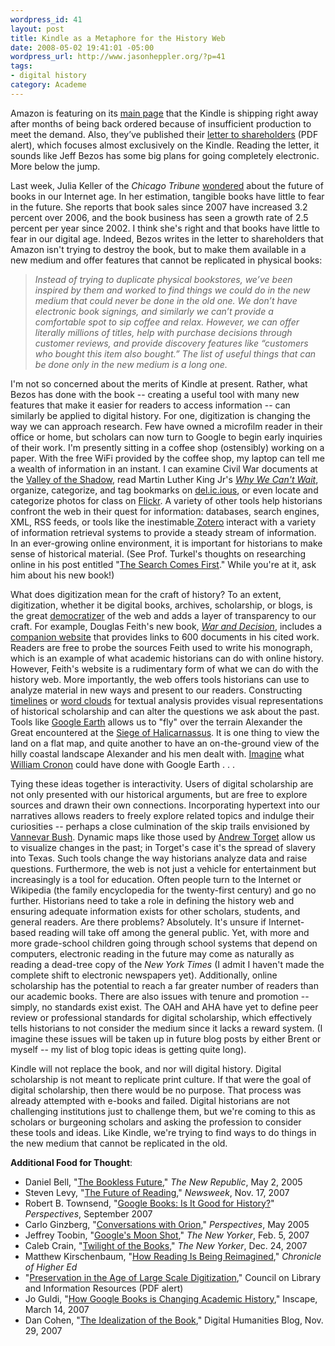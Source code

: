 ```yaml
--- 
wordpress_id: 41
layout: post
title: Kindle as a Metaphore for the History Web
date: 2008-05-02 19:41:01 -05:00
wordpress_url: http://www.jasonheppler.org/?p=41
tags: 
- digital history
category: Academe
---
```

Amazon is featuring on its <a href="http://www.amazon.com/">main  page</a> that the Kindle is shipping right away after months of being  back ordered because of insufficient production to meet the demand.  Also, they’ve published their <a href="http://g-ecx.images-amazon.com/images/G/01/digital/fiona/general/2007letter.pdf">letter  to shareholders</a> (PDF alert), which focuses almost exclusively on  the Kindle. Reading the letter, it sounds like Jeff Bezos has some big  plans for going completely electronic.  More below the jump.

Last week, Julia Keller of the <em>Chicago Tribune</em> <a href="http://www.chicagotribune.com/features/lifestyle/chi-0420_bookfutureapr20,0,7892327.column">wondered</a> about the future of books in our Internet age. In her estimation,  tangible books have little to fear in the future. She reports that  book sales since 2007 have increased 3.2 percent over 2006, and the book  business has seen a growth rate of 2.5 percent per year since 2002. I think she's right and that books have little to fear in our digital age. Indeed, Bezos writes in the letter to shareholders that Amazon isn't  trying to destroy the book, but to make them available in a new medium  and offer features that cannot be replicated in physical books:
<blockquote><em>Instead of trying to duplicate  physical bookstores, we’ve been inspired by them and worked to find  things we could do in the new medium that could never be done in the old  one. We don’t have electronic book signings, and similarly we can’t  provide a comfortable spot to sip coffee and relax. However, we can  offer literally millions of titles, help with purchase decisions through  customer reviews, and provide discovery features like “customers who  bought this item also bought.” The list of useful things that can be  done only in the new medium is a long one.</em></blockquote>
I'm not so concerned about the merits of Kindle at  present.  Rather, what Bezos has done with the book -- creating a useful  tool with many new features that make it easier for readers to access  information -- can similarly be applied to digital history.  For one,  digitization is changing the way we can approach research.  Few have  owned a microfilm reader in their office or home, but scholars can now  turn to Google to begin early inquiries of their work.  I'm presently  sitting in a coffee shop (ostensibly) working on a paper.  With the free  WiFi provided by the coffee shop, my laptop can tell me a wealth of  information in an instant.  I can examine Civil War documents at the <a href="http://valley.vcdh.virginia.edu/">Valley of the Shadow</a>,  read Martin Luther King Jr's <a href="http://books.google.com/books?id=ybwUfb7CSVcC&amp;printsec=frontcover&amp;dq=subject:%22+Political+Science+%22&amp;lr=&amp;as_brr=3&amp;rview=1&amp;sig=pcMvJKDpvfvnPvDdhs2PED58PAE"><em>Why  We Can't Wait</em></a>, organize, categorize, and tag bookmarks on <a href="http://del.icio.us/">del.ic.ious</a>,  or even locate and categorize photos for class on <a href="http://www.flickr.com/">Flickr</a>.   A variety of other tools help historians confront the web in their  quest for information: databases, search engines, XML, RSS feeds, or  tools like the inestimable<a href="http://www.zotero.org/"> Zotero</a> interact with a variety of  information retrieval systems to provide a steady stream of  information.  In an ever-growing online environment, it is important for  historians to make sense of historical material.  (See Prof. Turkel's  thoughts on researching online in his post entitled "<a href="http://digitalhistoryhacks.blogspot.com/2008/01/search-comes-first.html">The  Search Comes First</a>."  While you're at it, ask him about his new  book!)

What does digitization mean for the craft of  history?  To an extent, digitization, whether it be digital books,  archives, scholarship, or blogs, is the great <a href="http://chnm.gmu.edu/resources/essays/d/42">democratizer</a> of  the web and adds a layer of transparency to our craft.  For example,  Douglas Feith's new book, <a href="http://www.waranddecision.com/"><em>War and Decision</em></a>,  includes a <a href="http://www.waranddecision.com/">companion website</a> that  provides links to 600 documents in his cited work.  Readers are free to  probe the sources Feith used to write his monograph, which is an example  of what academic historians can do with online history. However,  Feith's website is a rudimentary form of what we can do with the history  web.  More importantly, the web offers tools historians can use to  analyze material in new ways and present to our readers.   Constructing <a href="http://simile.mit.edu/timeline/">timelines</a> or <a href="http://en.wikipedia.org/wiki/Tag_cloud">word clouds</a> for  textual analysis provides visual representations of historical  scholarship and can alter the questions we ask about the past.  Tools  like <a href="http://earth.google.com/">Google Earth</a> allows us to "fly"  over the terrain Alexander the Great encountered at the <a href="http://en.wikipedia.org/wiki/Halicarnassus">Siege of  Halicarnassus</a>.  It is one thing to view the land on a flat map, and  quite another to have an on-the-ground view of the hilly coastal  landscape Alexander and his men dealt with.  <a href="http://digitalhistoryhacks.blogspot.com/2006/09/natures-metropolis-and-its-hinterland.html">Imagine</a> what <a href="http://www.williamcronon.net/">William Cronon</a> could have  done with Google Earth . . .

Tying these ideas together is interactivity.    Users of digital scholarship are not only presented with our historical  arguments, but are free to explore sources and drawn their own  connections.  Incorporating hypertext into our narratives allows readers  to freely explore related topics and indulge their curiosities --  perhaps a close culmination of the skip trails envisioned by <a href="http://www.theatlantic.com/doc/194507/bush">Vannevar Bush</a>.   Dynamic maps like those used by <a href="http://www.texasslaveryproject.org/">Andrew Torget</a> allow  us to visualize changes in the past; in Torget's case it's the spread of  slavery into Texas.  Such tools change the way historians analyze data  and raise questions.  Furthermore, the web is not just a vehicle for  entertainment but increasingly is a tool for education.  Often people  turn to the Internet or Wikipedia (the family encyclopedia for the  twenty-first century) and go no further.  Historians need to take a role  in defining the history web and ensuring adequate information exists  for other scholars, students, and general readers.  Are there problems?   Absolutely.  It's unsure if Internet-based reading will take off among  the general public.  Yet, with more and more grade-school children going  through school systems that depend on computers, electronic reading in  the future may come as naturally as reading a dead-tree copy of the <em>New  York Times</em> (I admit I haven't made the complete shift to electronic  newspapers yet).  Additionally, online scholarship has the potential to  reach a far greater number of readers than our academic books.  There  are also issues with tenure and promotion -- simply, no standards exist  exist.  The OAH and AHA have yet to define peer review or professional  standards for digital scholarship, which effectively tells historians to  not consider the medium since it lacks a reward system.  (I imagine  these issues will be taken up in future blog posts by either Brent or  myself -- my list of blog topic ideas is getting quite long).

Kindle will not replace the book, and nor will  digital history.  Digital scholarship is not meant to replicate print  culture. If that were the goal of digital scholarship, then there would  be no purpose.  That process was already attempted with e-books and  failed.  Digital historians are not challenging institutions just to  challenge them, but we're coming to this as scholars or burgeoning  scholars and asking the profession to consider these tools and ideas.   Like Kindle, we're trying to find ways to do things in the new medium  that cannot be replicated in the old.

<strong>Additional Food for Thought</strong>:
<ul>
	<li> Daniel Bell, "<a href="http://chnm.gmu.edu/resources/essays/d/28">The Bookless Future</a>,"  <em>The New Republic</em>, May 2, 2005</li>
	<li>Steven Levy, "<a href="http://www.newsweek.com/id/70983/page/1">The Future of Reading</a>,"  <em>Newsweek</em>, Nov. 17, 2007</li>
	<li>Robert B. Townsend, "<a href="http://www.historians.org/perspectives/issues/2007/0709/0709vie1.cfm">Google  Books: Is It Good for History?</a>" <em>Perspectives</em>, September 2007</li>
	<li>Carlo Ginzberg, "<a href="http://www.historians.org/perspectives/issues/2005/0505/0505arc1.cfm">Conversations  with Orion</a>," <em>Perspectives</em>, May 2005</li>
	<li>Jeffrey Toobin, "<a href="http://www.newyorker.com/reporting/2007/02/05/070205fa_fact_toobin">Google's  Moon Shot</a>," <em>The New Yorker</em>, Feb. 5, 2007</li>
	<li>Caleb Crain, "<a href="http://www.newyorker.com/arts/critics/atlarge/2007/12/24/071224crat_atlarge_crain">Twilight  of the Books</a>," <em>The New Yorker</em>, Dec. 24, 2007</li>
	<li>Matthew Kirschenbaum, "<a href="http://chronicle.com/weekly/v54/i15/15b00102.htm">How Reading  Is Being Reimagined</a>," <em>Chronicle of Higher Ed</em></li>
	<li><em> </em>"<a href="http://www.clir.org/pubs/reports/pub141/pub141.pdf">Preservation  in the Age of Large Scale Digitization</a>," Council on Library and  Information Resources (PDF alert)</li>
	<li>Jo Guldi, "<a href="http://landscape.blogspot.com/2007/03/how-google-books-is-changing-academic.html">How  Google Books is Changing Academic History</a>," Inscape, March 14, 2007</li>
	<li>Dan Cohen, "<a href="http://www.dancohen.org/2007/11/29/the-idealization-of-the-book/">The  Idealization of the Book</a>," Digital Humanities Blog, Nov. 29, 2007</li>
</ul>
